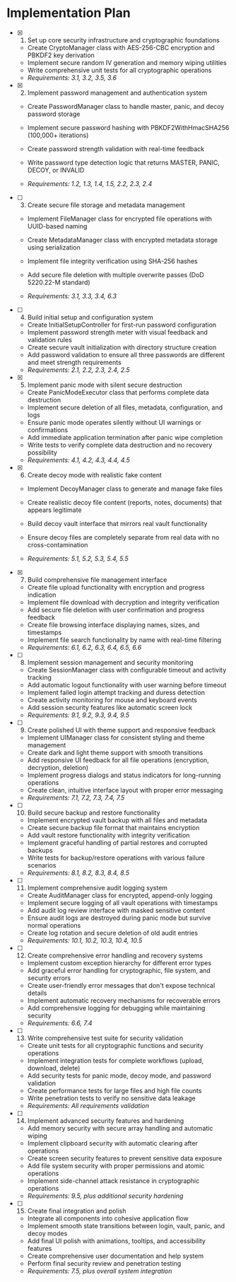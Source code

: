 # Implementation Plan

- [x] 1. Set up core security infrastructure and cryptographic foundations



  - Create CryptoManager class with AES-256-CBC encryption and PBKDF2 key derivation
  - Implement secure random IV generation and memory wiping utilities
  - Write comprehensive unit tests for all cryptographic operations
  - _Requirements: 3.1, 3.2, 3.5, 3.6_



- [x] 2. Implement password management and authentication system



  - Create PasswordManager class to handle master, panic, and decoy password storage
  - Implement secure password hashing with PBKDF2WithHmacSHA256 (100,000+ iterations)
  - Create password strength validation with real-time feedback
  - Write password type detection logic that returns MASTER, PANIC, DECOY, or INVALID



  - _Requirements: 1.2, 1.3, 1.4, 1.5, 2.2, 2.3, 2.4_

- [ ] 3. Create secure file storage and metadata management
  - Implement FileManager class for encrypted file operations with UUID-based naming



  - Create MetadataManager class with encrypted metadata storage using serialization
  - Implement file integrity verification using SHA-256 hashes
  - Add secure file deletion with multiple overwrite passes (DoD 5220.22-M standard)
  - _Requirements: 3.1, 3.3, 3.4, 6.3_


- [ ] 4. Build initial setup and configuration system
  - Create InitialSetupController for first-run password configuration
  - Implement password strength meter with visual feedback and validation rules
  - Create secure vault initialization with directory structure creation
  - Add password validation to ensure all three passwords are different and meet strength requirements
  - _Requirements: 2.1, 2.2, 2.3, 2.4, 2.5_

- [x] 5. Implement panic mode with silent secure destruction



  - Create PanicModeExecutor class that performs complete data destruction
  - Implement secure deletion of all files, metadata, configuration, and logs
  - Ensure panic mode operates silently without UI warnings or confirmations
  - Add immediate application termination after panic wipe completion
  - Write tests to verify complete data destruction and no recovery possibility
  - _Requirements: 4.1, 4.2, 4.3, 4.4, 4.5_



- [x] 6. Create decoy mode with realistic fake content


  - Implement DecoyManager class to generate and manage fake files
  - Create realistic decoy file content (reports, notes, documents) that appears legitimate
  - Build decoy vault interface that mirrors real vault functionality
  - Ensure decoy files are completely separate from real data with no cross-contamination

  - _Requirements: 5.1, 5.2, 5.3, 5.4, 5.5_


- [x] 7. Build comprehensive file management interface


  - Create file upload functionality with encryption and progress indication
  - Implement file download with decryption and integrity verification
  - Add secure file deletion with user confirmation and progress feedback
  - Create file browsing interface displaying names, sizes, and timestamps
  - Implement file search functionality by name with real-time filtering
  - _Requirements: 6.1, 6.2, 6.3, 6.4, 6.5, 6.6_




- [ ] 8. Implement session management and security monitoring
  - Create SessionManager class with configurable timeout and activity tracking
  - Add automatic logout functionality with user warning before timeout
  - Implement failed login attempt tracking and duress detection
  - Create activity monitoring for mouse and keyboard events
  - Add session security features like automatic screen lock
  - _Requirements: 9.1, 9.2, 9.3, 9.4, 9.5_

- [ ] 9. Create polished UI with theme support and responsive feedback
  - Implement UIManager class for consistent styling and theme management
  - Create dark and light theme support with smooth transitions
  - Add responsive UI feedback for all file operations (encryption, decryption, deletion)
  - Implement progress dialogs and status indicators for long-running operations
  - Create clean, intuitive interface layout with proper error messaging
  - _Requirements: 7.1, 7.2, 7.3, 7.4, 7.5_

- [ ] 10. Build secure backup and restore functionality
  - Implement encrypted vault backup with all files and metadata
  - Create secure backup file format that maintains encryption
  - Add vault restore functionality with integrity verification
  - Implement graceful handling of partial restores and corrupted backups
  - Write tests for backup/restore operations with various failure scenarios
  - _Requirements: 8.1, 8.2, 8.3, 8.4, 8.5_

- [ ] 11. Implement comprehensive audit logging system
  - Create AuditManager class for encrypted, append-only logging
  - Implement secure logging of all vault operations with timestamps
  - Add audit log review interface with masked sensitive content
  - Ensure audit logs are destroyed during panic mode but survive normal operations
  - Create log rotation and secure deletion of old audit entries
  - _Requirements: 10.1, 10.2, 10.3, 10.4, 10.5_

- [ ] 12. Create comprehensive error handling and recovery systems
  - Implement custom exception hierarchy for different error types
  - Add graceful error handling for cryptographic, file system, and security errors
  - Create user-friendly error messages that don't expose technical details
  - Implement automatic recovery mechanisms for recoverable errors
  - Add comprehensive logging for debugging while maintaining security
  - _Requirements: 6.6, 7.4_

- [ ] 13. Write comprehensive test suite for security validation
  - Create unit tests for all cryptographic functions and security operations
  - Implement integration tests for complete workflows (upload, download, delete)
  - Add security tests for panic mode, decoy mode, and password validation
  - Create performance tests for large files and high file counts
  - Write penetration tests to verify no sensitive data leakage
  - _Requirements: All requirements validation_

- [ ] 14. Implement advanced security features and hardening
  - Add memory security with secure array handling and automatic wiping
  - Implement clipboard security with automatic clearing after operations
  - Create screen security features to prevent sensitive data exposure
  - Add file system security with proper permissions and atomic operations
  - Implement side-channel attack resistance in cryptographic operations
  - _Requirements: 9.5, plus additional security hardening_

- [ ] 15. Create final integration and polish
  - Integrate all components into cohesive application flow
  - Implement smooth state transitions between login, vault, panic, and decoy modes
  - Add final UI polish with animations, tooltips, and accessibility features
  - Create comprehensive user documentation and help system
  - Perform final security review and penetration testing
  - _Requirements: 7.5, plus overall system integration_